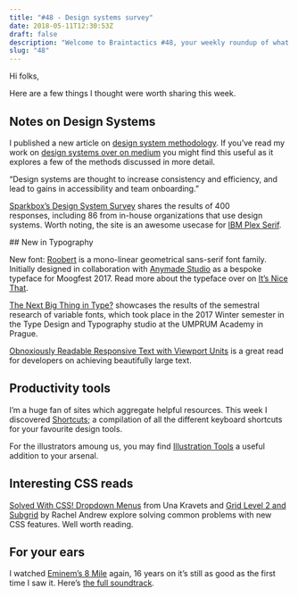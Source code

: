 ```yaml
---
title: "#48 - Design systems survey"
date: 2018-05-11T12:30:53Z
draft: false
description: "Welcome to Braintactics #48, your weekly roundup of what’s happening in design, code and typography."
slug: "48"
---
```


Hi folks,

Here are a few things I thought were worth sharing this week.

## Notes on Design Systems

I published a new article on [design system methodology](https://harrycresswell.com/articles/dsm/). If you’ve read my work on [design systems over on medium](https://medium.com/@harrycresswell) you might find this useful as it explores a few of the methods discussed in more detail.

“Design systems are thought to increase consistency and efficiency, and lead to gains in accessibility and team onboarding.”

[Sparkbox’s Design System Survey](https://designsystemssurvey.seesparkbox.com/) shares the results of 400 responses, including 86 from in-house organizations that use design systems. Worth noting, the site is an awesome usecase for [IBM Plex Serif](https://www.ibm.com/plex/).

## New in Typography

New font: [Roobert](http://displaay.net/typeface/roobert/) is a mono-linear geometrical sans-serif font family. Initially designed in collaboration with [Anymade Studio](http://anymadestudio.com/) as a bespoke typeface for Moogfest 2017. Read more about the typeface over on [It’s Nice That](https://www.itsnicethat.com/articles/anymade-displaay-type-roobert-moogfest-graphic-design-020518).

[The Next Big Thing in Type?](http://thenextbigthingintype.umprum.cz/index.html) showcases the results of the semestral research of variable fonts, which took place in the 2017 Winter semester in the Type Design and Typography studio at the UMPRUM Academy in Prague.

[Obnoxiously Readable Responsive Text with Viewport Units](https://www.zachleat.com/web/obnoxiously-readable/) is a great read for developers on achieving beautifully large text.

## Productivity tools

I’m a huge fan of sites which aggregate helpful resources. This week I discovered [Shortcuts](http://shortcuts.design/); a compilation of all the different keyboard shortcuts for your favourite design tools.

For the illustrators amoung us, you may find [Illustration Tools](https://illustration.tools/) a useful addition to your arsenal.

## Interesting CSS reads

[Solved With CSS! Dropdown Menus](https://css-tricks.com/solved-with-css-dropdown-menus/) from Una Kravets and [Grid Level 2 and Subgrid](https://rachelandrew.co.uk/archives/2018/04/27/grid-level-2-and-subgrid/) by Rachel Andrew explore solving common problems with new CSS features. Well worth reading.

## For your ears

I watched [Eminem’s 8 Mile](https://www.youtube.com/watch?v=ylkOAtifuJ0) again, 16 years on it’s still as good as the first time I saw it. Here’s [the full soundtrack](https://www.youtube.com/playlist?list=PLA4tTqXOw4M2EfXETr0aeLwWw7Vt59EXQ).
